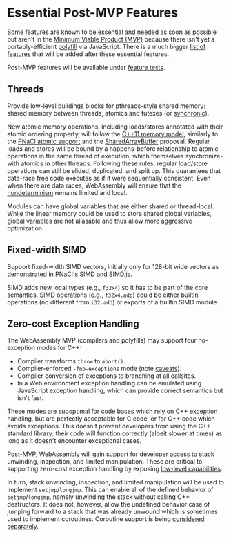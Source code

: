 # Essential Post-MVP Features

Some features are known to be essential and needed as soon as possible but aren't
in the [Minimum Viable Product (MVP)](MVP.md) because there isn't yet a
portably-efficient [polyfill](Polyfill.md) via JavaScript. There is a much
bigger [list of features](FutureFeatures.md) that will be added after these
essential features.

Post-MVP features will be available under [feature tests](FeatureTest.md).

## Threads

Provide low-level buildings blocks for pthreads-style shared memory: shared
memory between threads, atomics and futexes (or [synchronic][]).

New atomic memory operations, including loads/stores annotated with their atomic
ordering property, will follow the [C++11 memory model][], similarly to the
[PNaCl atomic support][] and the [SharedArrayBuffer][] proposal. Regular loads
and stores will be bound by a happens-before relationship to atomic operations
in the same thread of execution, which themselves synchronize-with atomics in
other threads. Following these rules, regular load/store operations can still be
elided, duplicated, and split up. This guarantees that data-race free code
executes as if it were sequentially consistent. Even when there are data races,
WebAssembly will ensure that the [nondeterminism](Nondeterminism.md) remains
limited and local.

Modules can have global variables that are either shared or thread-local. While
the linear memory could be used to store shared global variables, global
variables are not aliasable and thus allow more aggressive optimization.

  [synchronic]: http://wg21.link/n4195
  [C++11 memory model]: http://www.hboehm.info/c++mm/
  [PNaCl atomic support]: https://developer.chrome.com/native-client/reference/pnacl-c-cpp-language-support#memory-model-and-atomics
  [SharedArrayBuffer]: https://docs.google.com/document/d/1NDGA_gZJ7M7w1Bh8S0AoDyEqwDdRh4uSoTPSNn77PFk

## Fixed-width SIMD

Support fixed-width SIMD vectors, initially only for 128-bit wide vectors as
demonstrated in [PNaCl's SIMD][] and [SIMD.js][].

SIMD adds new local types (e.g., `f32x4`) so it has to be part of the core
semantics. SIMD operations (e.g., `f32x4.add`) could be either builtin
operations (no different from `i32.add`) or exports of a builtin SIMD module.

  [PNaCl's SIMD]: https://developer.chrome.com/native-client/reference/pnacl-c-cpp-language-support#portable-simd-vectors
  [SIMD.js]: https://github.com/tc39/ecmascript_simd

## Zero-cost Exception Handling

The WebAssembly MVP (compilers and polyfills) may support four no-exception
modes for C++:
* Compiler transforms `throw` to `abort()`.
* Compiler-enforced `-fno-exceptions` mode (note [caveats][]).
* Compiler conversion of exceptions to branching at all callsites.
* In a Web environment exception handling can be emulated using JavaScript
  exception handling, which can provide correct semantics but isn't fast.

These modes are suboptimal for code bases which rely on C++ exception handling,
but are perfectly acceptable for C code, or for C++ code which avoids
exceptions. This doesn't prevent developers from using the C++ standard library:
their code will function correctly (albeit slower at times) as long as it
doesn't encounter exceptional cases.

Post-MVP, WebAssembly will gain support for developer access to stack unwinding,
inspection, and limited manipulation. These are critical to supporting zero-cost
exception handling by exposing [low-level capabilities][].

In turn, stack unwinding, inspection, and limited manipulation will be used to
implement `setjmp`/`longjmp`. This can enable all of the defined behavior of
`setjmp`/`longjmp`, namely unwinding the stack without calling C++
destructors. It does not, however, allow the undefined behavior case of jumping
forward to a stack that was already unwound which is sometimes used to implement
coroutines. Coroutine support is being
[considered separately](FutureFeatures.md#coroutines).

  [caveats]: https://blog.mozilla.org/nnethercote/2011/01/18/the-dangers-of-fno-exceptions
  [low-level capabilities]: https://extensiblewebmanifesto.org
